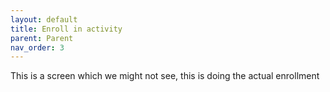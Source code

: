```yaml
---
layout: default
title: Enroll in activity
parent: Parent
nav_order: 3
---
```


This is a screen which we might not see, this is doing the actual enrollment